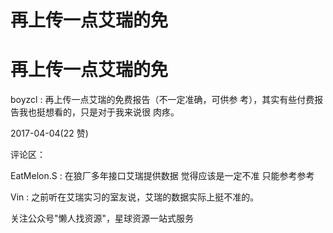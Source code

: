 # 再上传一点艾瑞的免

# 再上传一点艾瑞的免

boyzcl : 再上传一点艾瑞的免费报告（不一定准确，可供参 考），其实有些付费报告我也挺想看的，只是对于我来说很 肉疼。

2017-04-04(22 赞)

评论区：

EatMelon.S : 在狼厂多年接口艾瑞提供数据 觉得应该是一定不准 只能参考参考

Vin : 之前听在艾瑞实习的室友说，艾瑞的数据实际上挺不准的。

关注公众号"懒人找资源"，星球资源一站式服务